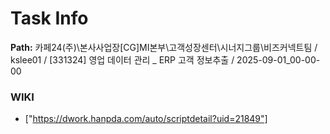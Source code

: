 # Task Info

**Path:** 카페24(주)\본사사업장\[CG]MI본부\고객성장센터\시너지그룹\비즈커넥트팀 / kslee01 / [331324] 영업 데이터 관리 _ ERP 고객 정보추출 / 2025-09-01_00-00-00

### WIKI
- ["https://dwork.hanpda.com/auto/scriptdetail?uid=21849"]


